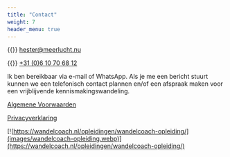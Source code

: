 ```yaml
---
title: "Contact"
weight: 7
header_menu: true
---
```


{{<icon class="fa fa-envelope">}}&nbsp;[hester@meerlucht.nu](mailto:hester@meerlucht.nu)

{{<icon class="fa fa-phone">}}&nbsp;[+31 (0)6 10 70 68 12](tel:+31610706812)

Ik ben bereikbaar via e-mail of WhatsApp. Als je me een bericht stuurt kunnen we een telefonisch contact plannen en/of een afspraak maken voor een vrijblijvende kennismakingswandeling.


[Algemene Voorwaarden](documents/algemene-voorwaarden.pdf)

[Privacyverklaring](documents/privacy-verklaring.pdf)

[![https://wandelcoach.nl/opleidingen/wandelcoach-opleiding/](images/wandelcoach-opleiding.webp)](https://wandelcoach.nl/opleidingen/wandelcoach-opleiding/)
